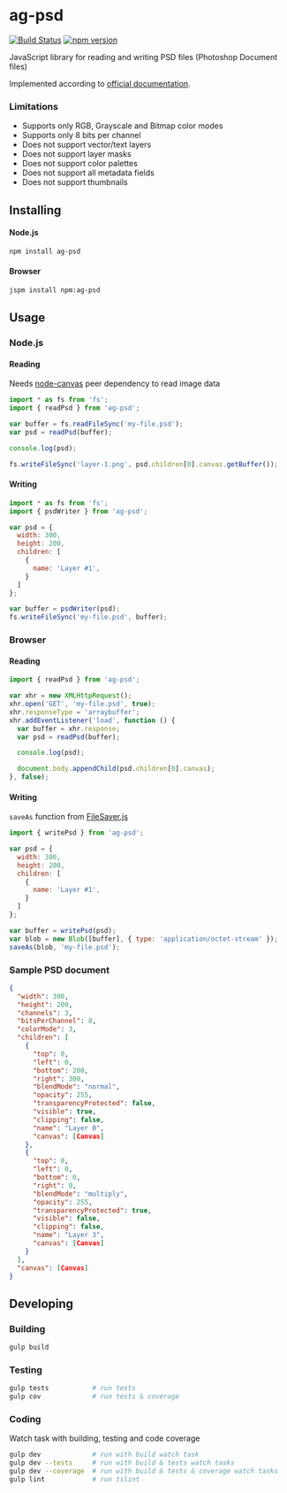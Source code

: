 ﻿# ag-psd

[![Build Status](https://travis-ci.org/Agamnentzar/ag-psd.svg)](https://travis-ci.org/Agamnentzar/ag-psd)
[![npm version](https://badge.fury.io/js/ag-psd.svg)](https://badge.fury.io/js/ag-psd)

JavaScript library for reading and writing PSD files (Photoshop Document files)

Implemented according to [official documentation](https://www.adobe.com/devnet-apps/photoshop/fileformatashtml/).

### Limitations

* Supports only RGB, Grayscale and Bitmap color modes
* Supports only 8 bits per channel
* Does not support vector/text layers
* Does not support layer masks
* Does not support color palettes
* Does not support all metadata fields
* Does not support thumbnails

## Installing

#### Node.js
```bash
npm install ag-psd
```

#### Browser
```bash
jspm install npm:ag-psd
```

## Usage

### Node.js

#### Reading

Needs [node-canvas](https://github.com/Automattic/node-canvas) peer dependency to read image data

```javascript
import * as fs from 'fs';
import { readPsd } from 'ag-psd';

var buffer = fs.readFileSync('my-file.psd');
var psd = readPsd(buffer);

console.log(psd);

fs.writeFileSync('layer-1.png', psd.children[0].canvas.getBuffer());
```

#### Writing

```javascript
import * as fs from 'fs';
import { psdWriter } from 'ag-psd';

var psd = {
  width: 300,
  height: 200,
  children: [
    {
      name: 'Layer #1',
    }
  ]
};

var buffer = psdWriter(psd);
fs.writeFileSync('my-file.psd', buffer);
```

### Browser

#### Reading

```javascript
import { readPsd } from 'ag-psd';

var xhr = new XMLHttpRequest();
xhr.open('GET', 'my-file.psd', true);
xhr.responseType = 'arraybuffer';
xhr.addEventListener('load', function () {
  var buffer = xhr.response;
  var psd = readPsd(buffer);

  console.log(psd);

  document.body.appendChild(psd.children[0].canvas);
}, false);
```

#### Writing

`saveAs` function from [FileSaver.js](https://github.com/eligrey/FileSaver.js/)

```javascript
import { writePsd } from 'ag-psd';

var psd = {
  width: 300,
  height: 200,
  children: [
    {
      name: 'Layer #1',
    }
  ]
};

var buffer = writePsd(psd);
var blob = new Blob([buffer], { type: 'application/octet-stream' });
saveAs(blob, 'my-file.psd');
```

### Sample PSD document

```json
{
  "width": 300,
  "height": 200,
  "channels": 3,
  "bitsPerChannel": 8,
  "colorMode": 3,
  "children": [
    {
      "top": 0,
      "left": 0,
      "bottom": 200,
      "right": 300,
      "blendMode": "normal",
      "opacity": 255,
      "transparencyProtected": false,
      "visible": true,
      "clipping": false,
      "name": "Layer 0",
      "canvas": [Canvas]
    },
    {
      "top": 0,
      "left": 0,
      "bottom": 0,
      "right": 0,
      "blendMode": "multiply",
      "opacity": 255,
      "transparencyProtected": true,
      "visible": false,
      "clipping": false,
      "name": "Layer 3",
      "canvas": [Canvas]
    }
  ],
  "canvas": [Canvas]
}
```

## Developing

### Building

```bash
gulp build
```

### Testing

```bash
gulp tests           # run tests
gulp cov             # run tests & coverage
```

### Coding

Watch task with building, testing and code coverage

```bash
gulp dev             # run with build watch task
gulp dev --tests     # run with build & tests watch tasks
gulp dev --coverage  # run with build & tests & coverage watch tasks
gulp lint            # run tslint
```
